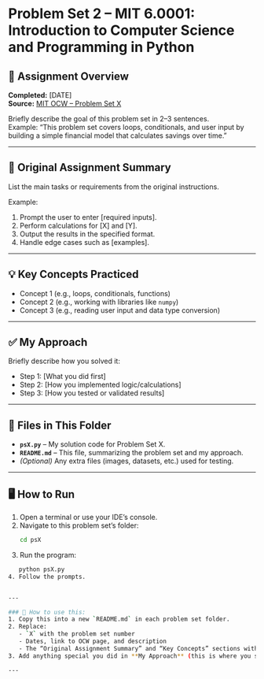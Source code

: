 # Problem Set 2 – MIT 6.0001: Introduction to Computer Science and Programming in Python

## 📄 Assignment Overview  
**Completed:** [DATE]     
**Source:** [MIT OCW – Problem Set X](LINK_TO_OCW_PROBLEM)  

Briefly describe the goal of this problem set in 2–3 sentences.  
Example: “This problem set covers loops, conditionals, and user input by building a simple financial model that calculates savings over time.”

---

## 📝 Original Assignment Summary
List the main tasks or requirements from the original instructions.

Example:
1. Prompt the user to enter [required inputs].
2. Perform calculations for [X] and [Y].
3. Output the results in the specified format.
4. Handle edge cases such as [examples].

---

## 💡 Key Concepts Practiced
- Concept 1 (e.g., loops, conditionals, functions)
- Concept 2 (e.g., working with libraries like `numpy`)
- Concept 3 (e.g., reading user input and data type conversion)

---

## ✅ My Approach
Briefly describe how you solved it:
- Step 1: [What you did first]
- Step 2: [How you implemented logic/calculations]
- Step 3: [How you tested or validated results]

---

## 📂 Files in This Folder
- **`psX.py`** – My solution code for Problem Set X.
- **`README.md`** – This file, summarizing the problem set and my approach.
- *(Optional)* Any extra files (images, datasets, etc.) used for testing.

---

## 🖥️ How to Run
1. Open a terminal or use your IDE’s console.
2. Navigate to this problem set’s folder:
   ```bash
   cd psX
3. Run the program:
```bash
   python psX.py
4. Follow the prompts.


---

### 📌 How to use this:
1. Copy this into a new `README.md` in each problem set folder.
2. Replace:
   - `X` with the problem set number
   - Dates, link to OCW page, and description
   - The “Original Assignment Summary” and “Key Concepts” sections with details from that pset’s instructions
3. Add anything special you did in **My Approach** (this is where you show your thought process).

---

